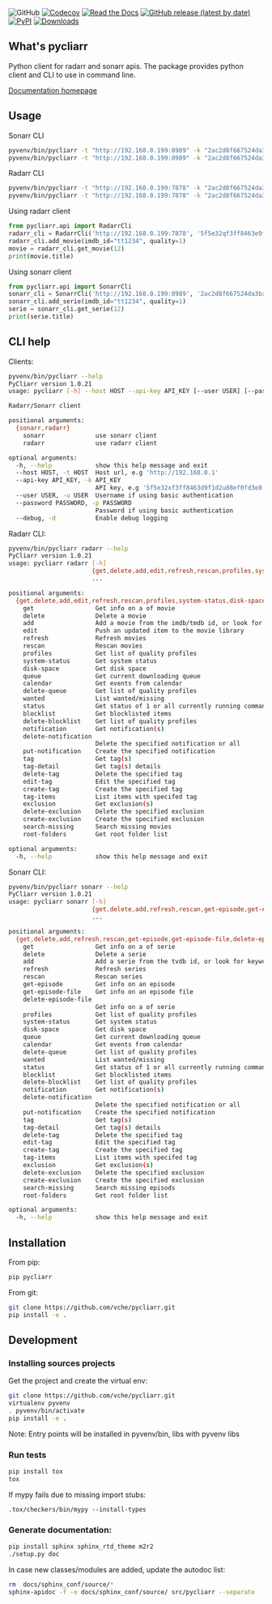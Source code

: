 ![GitHub](https://img.shields.io/github/license/vche/pycliarr) [![Codecov](https://img.shields.io/codecov/c/github/vche/pycliarr)](https://codecov.io/gh/vche/pycliarr) [![Read the Docs](https://img.shields.io/readthedocs/pycliarr)](https://pycliarr.readthedocs.io/en/latest/) [![GitHub release (latest by date)](https://img.shields.io/github/v/release/vche/pycliarr)](https://github.com/vche/pycliarr/releases) [![PyPI](https://img.shields.io/pypi/v/pycliarr)](https://pypi.org/project/pycliarr/) [![Downloads](https://pepy.tech/badge/pycliarr)](https://pepy.tech/project/pycliarr)

## What's pycliarr

Python client for radarr and sonarr apis.
The package provides python client and CLI to use in command line.

[Documentation homepage](https://pycliarr.readthedocs.io/en/latest/)

## Usage

Sonarr CLI
```sh
pyvenv/bin/pycliarr -t "http://192.168.0.199:8989" -k "2ac2d8f667524da3bx1849e81dba5a84" -d sonarr get -i 65
pyvenv/bin/pycliarr -t "http://192.168.0.199:8989" -k "2ac2d8f667524da3bax849e81dba5a84" -d sonarr add -t "the walking dead"
```

Radarr CLI
```sh
pyvenv/bin/pycliarr -t "http://192.168.0.199:7878" -k "2ac2d8f667524da3bx1849e81dba5a84" -d radarr get -i 65
pyvenv/bin/pycliarr -t "http://192.168.0.199:7878" -k "2ac2d8f667524da3bax849e81dba5a84" -d radarr add -t "wonder woman"
```

Using radarr client
```python
from pycliarr.api import RadarrCli
radarr_cli = RadarrCli('http://192.168.0.199:7878', '5f5e32qf3ff8463e9f3d2388af0fd3e8')
radarr_cli.add_movie(imdb_id="tt1234", quality=1)
movie = radarr_cli.get_movie(12)
print(movie.title)
```

Using sonarr client
```python
from pycliarr.api import SonarrCli
sonarr_cli = SonarrCli('http://192.168.0.199:8989', '2ac2d8f667524da3bx1849e81dba5a84')
sonarr_cli.add_serie(imdb_id="tt1234", quality=1)
serie = sonarr_cli.get_serie(12)
print(serie.title)
```

## CLI help

Clients:
```sh
pyvenv/bin/pycliarr --help
PyCliarr version 1.0.21
usage: pycliarr [-h] --host HOST --api-key API_KEY [--user USER] [--password PASSWORD] [--debug] {sonarr,radarr} ...

Radarr/Sonarr client

positional arguments:
  {sonarr,radarr}
    sonarr              use sonarr client
    radarr              use radarr client

optional arguments:
  -h, --help            show this help message and exit
  --host HOST, -t HOST  Host url, e.g 'http://192.168.0.1'
  --api-key API_KEY, -k API_KEY
                        API key, e.g '5f5e32xf3ff8463d9f1d2u88ef0fd3e8'
  --user USER, -u USER  Username if using basic authentication
  --password PASSWORD, -p PASSWORD
                        Password if using basic authentication
  --debug, -d           Enable debug logging
```

Radarr CLI:
```sh
pyvenv/bin/pycliarr radarr --help
PyCliarr version 1.0.21
usage: pycliarr radarr [-h]
                       {get,delete,add,edit,refresh,rescan,profiles,system-status,disk-space,queue,calendar,delete-queue,wanted,status,blocklist,delete-blocklist,notification,delete-notification,put-notification,tag,tag-detail,delete-tag,edit-tag,create-tag,tag-items,exclusion,delete-exclusion,create-exclusion,search-missing,root-folders}
                       ...

positional arguments:
  {get,delete,add,edit,refresh,rescan,profiles,system-status,disk-space,queue,calendar,delete-queue,wanted,status,blocklist,delete-blocklist,notification,delete-notification,put-notification,tag,tag-detail,delete-tag,edit-tag,create-tag,tag-items,exclusion,delete-exclusion,create-exclusion,search-missing,root-folders}
    get                 Get info on a of movie
    delete              Delete a movie
    add                 Add a movie from the imdb/tmdb id, or look for keywords
    edit                Push an updated item to the movie library
    refresh             Refresh movies
    rescan              Rescan movies
    profiles            Get list of quality profiles
    system-status       Get system status
    disk-space          Get disk space
    queue               Get current downloading queue
    calendar            Get events from calendar
    delete-queue        Get list of quality profiles
    wanted              List wanted/missing
    status              Get status of 1 or all currently running commands
    blocklist           Get blocklisted items
    delete-blocklist    Get list of quality profiles
    notification        Get notification(s)
    delete-notification
                        Delete the specified notification or all
    put-notification    Create the specified notification
    tag                 Get tag(s)
    tag-detail          Get tag(s) details
    delete-tag          Delete the specified tag
    edit-tag            Edit the specified tag
    create-tag          Create the specified tag
    tag-items           List items with specifed tag
    exclusion           Get exclusion(s)
    delete-exclusion    Delete the specified exclusion
    create-exclusion    Create the specified exclusion
    search-missing      Search missing movies
    root-folders        Get root folder list

optional arguments:
  -h, --help            show this help message and exit
```

Sonarr CLI:
```sh
pyvenv/bin/pycliarr sonarr --help
PyCliarr version 1.0.21
usage: pycliarr sonarr [-h]
                       {get,delete,add,refresh,rescan,get-episode,get-episode-file,delete-episode-file,profiles,system-status,disk-space,queue,calendar,delete-queue,wanted,status,blocklist,delete-blocklist,notification,delete-notification,put-notification,tag,tag-detail,delete-tag,edit-tag,create-tag,tag-items,exclusion,delete-exclusion,create-exclusion,search-missing,root-folders}
                       ...

positional arguments:
  {get,delete,add,refresh,rescan,get-episode,get-episode-file,delete-episode-file,profiles,system-status,disk-space,queue,calendar,delete-queue,wanted,status,blocklist,delete-blocklist,notification,delete-notification,put-notification,tag,tag-detail,delete-tag,edit-tag,create-tag,tag-items,exclusion,delete-exclusion,create-exclusion,search-missing,root-folders}
    get                 Get info on a of serie
    delete              Delete a serie
    add                 Add a serie from the tvdb id, or look for keywords
    refresh             Refresh series
    rescan              Rescan series
    get-episode         Get info on an episode
    get-episode-file    Get info on an episode file
    delete-episode-file
                        Get info on a of serie
    profiles            Get list of quality profiles
    system-status       Get system status
    disk-space          Get disk space
    queue               Get current downloading queue
    calendar            Get events from calendar
    delete-queue        Get list of quality profiles
    wanted              List wanted/missing
    status              Get status of 1 or all currently running commands
    blocklist           Get blocklisted items
    delete-blocklist    Get list of quality profiles
    notification        Get notification(s)
    delete-notification
                        Delete the specified notification or all
    put-notification    Create the specified notification
    tag                 Get tag(s)
    tag-detail          Get tag(s) details
    delete-tag          Delete the specified tag
    edit-tag            Edit the specified tag
    create-tag          Create the specified tag
    tag-items           List items with specifed tag
    exclusion           Get exclusion(s)
    delete-exclusion    Delete the specified exclusion
    create-exclusion    Create the specified exclusion
    search-missing      Search missing episods
    root-folders        Get root folder list

optional arguments:
  -h, --help            show this help message and exit
```
## Installation
From pip:
```sh
pip pycliarr
```

From git:
```sh
git clone https://github.com/vche/pycliarr.git
pip install -e .
```

## Development

### Installing sources projects

Get the project and create the virtual env:
```sh
git clone https://github.com/vche/pycliarr.git
virtualenv pyvenv
. pyvenv/bin/activate
pip install -e .
```

Note: Entry points will be installed in pyvenv/bin, libs with pyvenv libs

### Run tests

```sh
pip install tox
tox
```

If mypy fails due to missing import stubs:
```
.tox/checkers/bin/mypy --install-types
```

### Generate documentation:

```sh
pip install sphinx sphinx_rtd_theme m2r2
./setup.py doc
```

In case new classes/modules are added, update the autodoc list:
```sh
rm  docs/sphinx_conf/source/*
sphinx-apidoc -f -o docs/sphinx_conf/source/ src/pycliarr --separate
```
